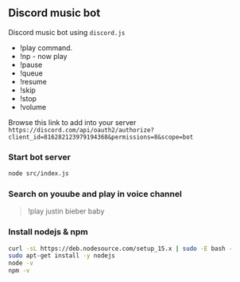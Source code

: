 ## Discord music bot
Discord music bot using `discord.js`

* !play command.
* !np - now play
* !pause
* !queue
* !resume
* !skip
* !stop
* !volume

Browse this link to add into your server 
`https://discord.com/api/oauth2/authorize?client_id=816282123979194368&permissions=8&scope=bot`

### Start bot server
```sh
node src/index.js
```

### Search on youube and play in voice channel
> !play justin bieber baby

### Install nodejs & npm
```sh
curl -sL https://deb.nodesource.com/setup_15.x | sudo -E bash -
sudo apt-get install -y nodejs
node -v
npm -v
```
